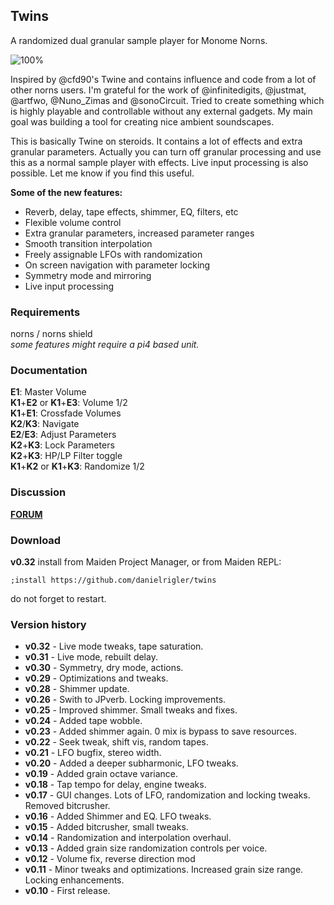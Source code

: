## Twins

A randomized dual granular sample player for Monome Norns.

![100%](https://llllllll.co/uploads/default/original/3X/3/c/3c5256be810b01e9d48ec62541b852443f9cdf44.png)

Inspired by @cfd90's Twine and contains influence and code from a lot of other norns users. I'm grateful for the work of @infinitedigits, @justmat, @artfwo, @Nuno_Zimas and @sonoCircuit. Tried to create something which is highly playable and controllable without any external gadgets. My main goal was building a tool for creating nice ambient soundscapes. 

This is basically Twine on steroids. It contains a lot of effects and extra granular parameters. Actually you can turn off granular processing and use this as a normal sample player with effects. Live input processing is also possible. Let me know if you find this useful. 

**Some of the new features:**
* Reverb, delay, tape effects, shimmer, EQ, filters, etc
* Flexible volume control
* Extra granular parameters, increased parameter ranges
* Smooth transition interpolation
* Freely assignable LFOs with randomization
* On screen navigation with parameter locking
* Symmetry mode and mirroring
* Live input processing

### Requirements
norns / norns shield  
_some features might require a pi4 based unit._

### Documentation
**E1**: Master Volume  
**K1**+**E2** or **K1**+**E3**: Volume 1/2  
**K1**+**E1**: Crossfade Volumes  
**K2**/**K3**: Navigate  
**E2**/**E3**: Adjust Parameters  
**K2**+**K3**: Lock Parameters  
**K2**+**K3**: HP/LP Filter toggle  
**K1**+**K2** or **K1**+**K3**: Randomize 1/2  

### Discussion
**[FORUM](https://llllllll.co/t/twins/71052)**
### Download
**v0.32**
install from Maiden Project Manager, or from Maiden REPL:
```
;install https://github.com/danielrigler/twins
```
do not forget to restart.

### Version history
* **v0.32** - Live mode tweaks, tape saturation.
* **v0.31** - Live mode, rebuilt delay.
* **v0.30** - Symmetry, dry mode, actions.
* **v0.29** - Optimizations and tweaks.
* **v0.28** - Shimmer update.
* **v0.26** - Swith to JPverb. Locking improvements. 
* **v0.25** - Improved shimmer. Small tweaks and fixes. 
* **v0.24** - Added tape wobble. 
* **v0.23** - Added shimmer again. 0 mix is bypass to save resources. 
* **v0.22** - Seek tweak, shift vis, random tapes.
* **v0.21** - LFO bugfix, stereo width.
* **v0.20** - Added a deeper subharmonic, LFO tweaks.
* **v0.19** - Added grain octave variance.
* **v0.18** - Tap tempo for delay, engine tweaks. 
* **v0.17** - GUI changes. Lots of LFO, randomization and locking tweaks. Removed bitcrusher. 
* **v0.16** - Added Shimmer and EQ. LFO tweaks. 
* **v0.15** - Added bitcrusher, small tweaks. 
* **v0.14** - Randomization and interpolation overhaul.
* **v0.13** - Added grain size randomization controls per voice.
* **v0.12** - Volume fix, reverse direction mod
* **v0.11** - Minor tweaks and optimizations. Increased grain size range. Locking enhancements.
* **v0.10** - First release.
